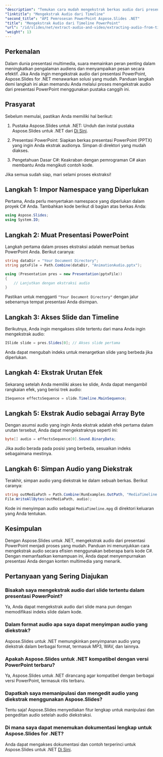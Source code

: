 ```yaml
---
"description": "Temukan cara mudah mengekstrak berkas audio dari presentasi PowerPoint menggunakan Aspose.Slides untuk .NET. Panduan langkah demi langkah ini memberikan instruksi yang jelas."
"linktitle": "Mengekstrak Audio dari Timeline"
"second_title": "API Pemrosesan PowerPoint Aspose.Slides .NET"
"title": "Mengekstrak Audio dari Timeline PowerPoint"
"url": "/id/slides/net/extract-audio-and-video/extracting-audio-from-timeline/"
"weight": 13
---
```


## Perkenalan

Dalam dunia presentasi multimedia, suara memainkan peran penting dalam meningkatkan pengalaman audiens dan menyampaikan pesan secara efektif. Jika Anda ingin mengekstrak audio dari presentasi PowerPoint, Aspose.Slides for .NET menawarkan solusi yang mudah. Panduan langkah demi langkah ini akan memandu Anda melalui proses mengekstrak audio dari presentasi PowerPoint menggunakan pustaka canggih ini.

## Prasyarat

Sebelum memulai, pastikan Anda memiliki hal berikut:

1. Pustaka Aspose.Slides untuk .NET: Unduh dan instal pustaka Aspose.Slides untuk .NET dari [Di Sini](https://releases.aspose.com/slides/net/).

2. Presentasi PowerPoint: Siapkan berkas presentasi PowerPoint (PPTX) yang ingin Anda ekstrak audionya. Simpan di direktori yang mudah diakses.

3. Pengetahuan Dasar C#: Keakraban dengan pemrograman C# akan membantu Anda mengikuti contoh kode.

Jika semua sudah siap, mari selami proses ekstraksi!

## Langkah 1: Impor Namespace yang Diperlukan

Pertama, Anda perlu menyertakan namespace yang diperlukan dalam proyek C# Anda. Tambahkan kode berikut di bagian atas berkas Anda:

```csharp
using Aspose.Slides;
using System.IO;
```

## Langkah 2: Muat Presentasi PowerPoint

Langkah pertama dalam proses ekstraksi adalah memuat berkas PowerPoint Anda. Berikut caranya:

```csharp
string dataDir = "Your Document Directory";
string pptxFile = Path.Combine(dataDir, "AnimationAudio.pptx");

using (Presentation pres = new Presentation(pptxFile))
{
    // Lanjutkan dengan ekstraksi audio
}
```

Pastikan untuk mengganti `"Your Document Directory"` dengan jalur sebenarnya tempat presentasi Anda disimpan.

## Langkah 3: Akses Slide dan Timeline

Berikutnya, Anda ingin mengakses slide tertentu dari mana Anda ingin mengekstrak audio:

```csharp
ISlide slide = pres.Slides[0]; // Akses slide pertama
```

Anda dapat mengubah indeks untuk menargetkan slide yang berbeda jika diperlukan.

## Langkah 4: Ekstrak Urutan Efek

Sekarang setelah Anda memiliki akses ke slide, Anda dapat mengambil rangkaian efek, yang berisi trek audio:

```csharp
ISequence effectsSequence = slide.Timeline.MainSequence;
```

## Langkah 5: Ekstrak Audio sebagai Array Byte

Dengan asumsi audio yang ingin Anda ekstrak adalah efek pertama dalam urutan tersebut, Anda dapat mengekstraknya seperti ini:

```csharp
byte[] audio = effectsSequence[0].Sound.BinaryData;
```

Jika audio berada pada posisi yang berbeda, sesuaikan indeks sebagaimana mestinya.

## Langkah 6: Simpan Audio yang Diekstrak

Terakhir, simpan audio yang diekstrak ke dalam sebuah berkas. Berikut caranya:

```csharp
string outMediaPath = Path.Combine(RunExamples.OutPath, "MediaTimeline.mpg");
File.WriteAllBytes(outMediaPath, audio);
```

Kode ini menyimpan audio sebagai `MediaTimeline.mpg` di direktori keluaran yang Anda tentukan.

## Kesimpulan

Dengan Aspose.Slides untuk .NET, mengekstrak audio dari presentasi PowerPoint menjadi proses yang mudah. Panduan ini menunjukkan cara mengekstrak audio secara efisien menggunakan beberapa baris kode C#. Dengan memanfaatkan kemampuan ini, Anda dapat menyempurnakan presentasi Anda dengan konten multimedia yang menarik.

## Pertanyaan yang Sering Diajukan

### Bisakah saya mengekstrak audio dari slide tertentu dalam presentasi PowerPoint?

Ya, Anda dapat mengekstrak audio dari slide mana pun dengan memodifikasi indeks slide dalam kode.

### Dalam format audio apa saya dapat menyimpan audio yang diekstrak?

Aspose.Slides untuk .NET memungkinkan penyimpanan audio yang diekstrak dalam berbagai format, termasuk MP3, WAV, dan lainnya.

### Apakah Aspose.Slides untuk .NET kompatibel dengan versi PowerPoint terbaru?

Ya, Aspose.Slides untuk .NET dirancang agar kompatibel dengan berbagai versi PowerPoint, termasuk rilis terbaru.

### Dapatkah saya memanipulasi dan mengedit audio yang diekstrak menggunakan Aspose.Slides?

Tentu saja! Aspose.Slides menyediakan fitur lengkap untuk manipulasi dan pengeditan audio setelah audio diekstraksi.

### Di mana saya dapat menemukan dokumentasi lengkap untuk Aspose.Slides for .NET?

Anda dapat mengakses dokumentasi dan contoh terperinci untuk Aspose.Slides untuk .NET [Di Sini](https://reference.aspose.com/slides/net/).